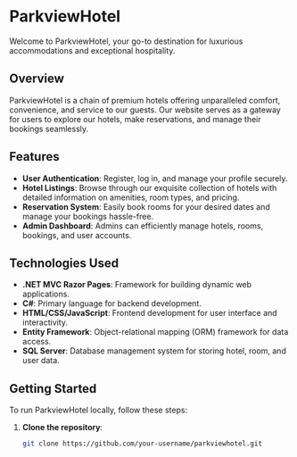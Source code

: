 # ParkviewHotel

Welcome to ParkviewHotel, your go-to destination for luxurious accommodations and exceptional hospitality.

## Overview

ParkviewHotel is a chain of premium hotels offering unparalleled comfort, convenience, and service to our guests. Our website serves as a gateway for users to explore our hotels, make reservations, and manage their bookings seamlessly.

## Features

- **User Authentication**: Register, log in, and manage your profile securely.
- **Hotel Listings**: Browse through our exquisite collection of hotels with detailed information on amenities, room types, and pricing.
- **Reservation System**: Easily book rooms for your desired dates and manage your bookings hassle-free.
- **Admin Dashboard**: Admins can efficiently manage hotels, rooms, bookings, and user accounts.

## Technologies Used

- **.NET MVC Razor Pages**: Framework for building dynamic web applications.
- **C#**: Primary language for backend development.
- **HTML/CSS/JavaScript**: Frontend development for user interface and interactivity.
- **Entity Framework**: Object-relational mapping (ORM) framework for data access.
- **SQL Server**: Database management system for storing hotel, room, and user data.

## Getting Started

To run ParkviewHotel locally, follow these steps:

1. **Clone the repository**:

   ```bash
   git clone https://github.com/your-username/parkviewhotel.git
